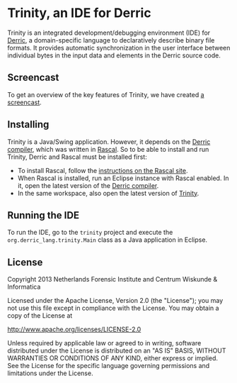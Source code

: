 # Trinity, an IDE for Derric #

Trinity is an integrated development/debugging environment (IDE) for [Derric](http://derric-lang.org/), a domain-specific language to declaratively describe binary file formats. It provides automatic synchronization in the user interface between individual bytes in the input data and elements in the Derric source code.

## Screencast ##

To get an overview of the key features of Trinity, we have created [a screencast](https://vimeo.com/69077052).

## Installing ##

Trinity is a Java/Swing application. However, it depends on the [Derric compiler](http://github.com/jvdb/derric), which was written in [Rascal](http://www.rascal-mpl.org/). So to be able to install and run Trinity, Derric and Rascal must be installed first:

* To install Rascal, follow the [instructions on the Rascal site](http://www.rascal-mpl.org/Rascal/EclipseUpdate).
* When Rascal is installed, run an Eclipse instance with Rascal enabled. In it, open the latest version of the [Derric compiler](http://github.com/jvdb/derric).
* In the same workspace, also open the latest version of [Trinity](http://github.com/jvdb/trinity).

## Running the IDE ##

To run the IDE, go to the `trinity` project and execute the `org.derric_lang.trinity.Main` class as a Java application in Eclipse.

## License ##
Copyright 2013 Netherlands Forensic Institute and Centrum Wiskunde & Informatica

Licensed under the Apache License, Version 2.0 (the "License"); you may not use this file except in compliance with the License. You may obtain a copy of the License at

   http://www.apache.org/licenses/LICENSE-2.0

Unless required by applicable law or agreed to in writing, software distributed under the License is distributed on an "AS IS" BASIS, WITHOUT WARRANTIES OR CONDITIONS OF ANY KIND, either express or implied. See the License for the specific language governing permissions and limitations under the License.